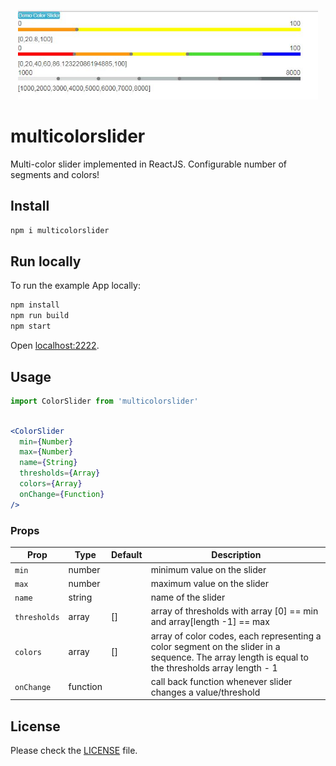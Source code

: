 <p align="center">
  <a href="https://shiminq.github.io/multicolorslider/">
    <img alt="multicolorslider" src="https://github.com/shiminq/multicolorslider/blob/master/demo.JPG" width="480">
  </a>
</p>

# multicolorslider

Multi-color slider implemented in ReactJS.  Configurable number of segments and colors! 


## Install
```sh
npm i multicolorslider
```

## Run locally

To run the example App locally:

```sh
npm install
npm run build
npm start
```

Open [localhost:2222](http://localhost:2222/).

## Usage

```jsx
import ColorSlider from 'multicolorslider'
```


```jsx

<ColorSlider
  min={Number}
  max={Number}
  name={String}
  thresholds={Array}
  colors={Array}
  onChange={Function}
/>
``` 

### Props
Prop   	 			 |  Type      |   Default |  Description
---------   	 |  -------   |  -------      |  -----------
`min`     		 |  number    |  				   	|  minimum value on the slider
`max`    			 |  number    |  				  |  maximum value on the slider
`name`       |  string    |             |  name of the slider
`thresholds`  |  array    |  []          |  array of thresholds with array [0] == min and array[length -1] == max
`colors`     |  array  |     []          |  array of color codes, each representing a color segment on the slider in a sequence.  The array length is equal to the thresholds array length - 1
`onChange` | function |          | call back function whenever slider changes a value/threshold



## License

Please check the [LICENSE](LICENSE) file.